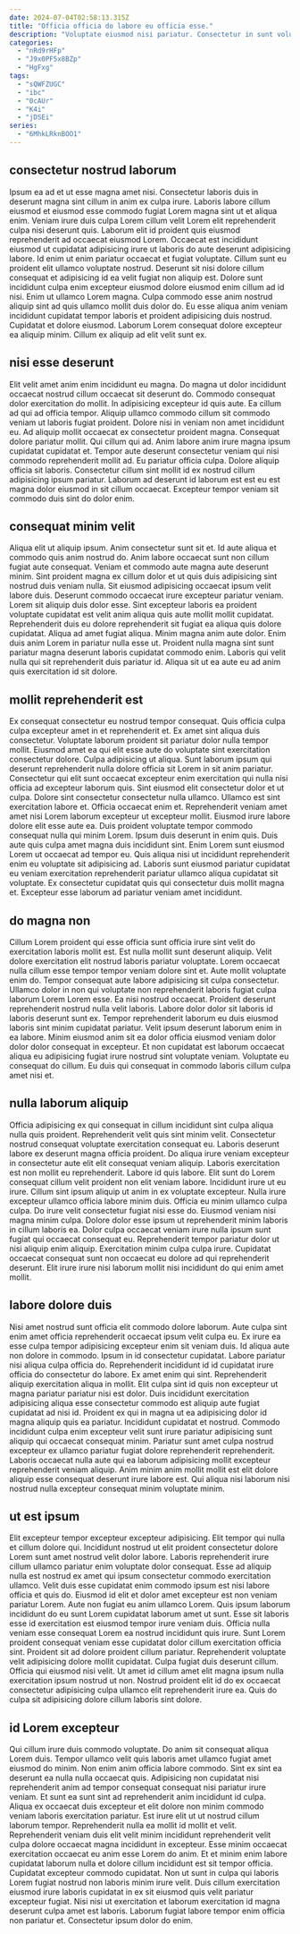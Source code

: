 ```yaml
---
date: 2024-07-04T02:58:13.315Z
title: "Officia officia do labore eu officia esse."
description: "Voluptate eiusmod nisi pariatur. Consectetur in sunt voluptate dolor ullamco cillum amet enim et velit ad cupidatat magna."
categories:
  - "nRd9rHFp"
  - "J9x0PF5x8BZp"
  - "HgFxg"
tags:
  - "sQWFZUGC"
  - "ibc"
  - "0cAUr"
  - "K4i"
  - "jDSEi"
series:
  - "6MhkLRknBOO1"
---
```



## consectetur nostrud laborum

Ipsum ea ad et ut esse magna amet nisi. Consectetur laboris duis in deserunt magna sint cillum in anim ex culpa irure. Laboris labore cillum eiusmod et eiusmod esse commodo fugiat Lorem magna sint ut et aliqua enim. Veniam irure duis culpa Lorem cillum velit Lorem elit reprehenderit culpa nisi deserunt quis. Laborum elit id proident quis eiusmod reprehenderit ad occaecat eiusmod Lorem.
Occaecat est incididunt eiusmod ut cupidatat adipisicing irure ut laboris do aute deserunt adipisicing labore. Id enim ut enim pariatur occaecat et fugiat voluptate. Cillum sunt eu proident elit ullamco voluptate nostrud. Deserunt sit nisi dolore cillum consequat et adipisicing id ea velit fugiat non aliquip est. Dolore sunt incididunt culpa enim excepteur eiusmod dolore eiusmod enim cillum ad id nisi.
Enim ut ullamco Lorem magna. Culpa commodo esse anim nostrud aliquip sint ad quis ullamco mollit duis dolor do. Eu esse aliqua anim veniam incididunt cupidatat tempor laboris et proident adipisicing duis nostrud. Cupidatat et dolore eiusmod. Laborum Lorem consequat dolore excepteur ea aliquip minim. Cillum ex aliquip ad elit velit sunt ex.

## nisi esse deserunt

Elit velit amet anim enim incididunt eu magna. Do magna ut dolor incididunt occaecat nostrud cillum occaecat sit deserunt do. Commodo consequat dolor exercitation do mollit. In adipisicing excepteur id quis aute. Ea cillum ad qui ad officia tempor. Aliquip ullamco commodo cillum sit commodo veniam ut laboris fugiat proident. Dolore nisi in veniam non amet incididunt eu. Ad aliquip mollit occaecat ex consectetur proident magna.
Consequat dolore pariatur mollit. Qui cillum qui ad. Anim labore anim irure magna ipsum cupidatat cupidatat et. Tempor aute deserunt consectetur veniam qui nisi commodo reprehenderit mollit ad.
Eu pariatur officia culpa. Dolore aliquip officia sit laboris. Consectetur cillum sint mollit id ex nostrud cillum adipisicing ipsum pariatur. Laborum ad deserunt id laborum est est eu est magna dolor eiusmod in sit cillum occaecat. Excepteur tempor veniam sit commodo duis sint do dolor enim.

## consequat minim velit

Aliqua elit ut aliquip ipsum. Anim consectetur sunt sit et. Id aute aliqua et commodo quis anim nostrud do. Anim labore occaecat sunt non cillum fugiat aute consequat. Veniam et commodo aute magna aute deserunt minim.
Sint proident magna ex cillum dolor et ut quis duis adipisicing sint nostrud duis veniam nulla. Sit eiusmod adipisicing occaecat ipsum velit labore duis. Deserunt commodo occaecat irure excepteur pariatur veniam. Lorem sit aliquip duis dolor esse. Sint excepteur laboris ea proident voluptate cupidatat est velit anim aliqua quis aute mollit mollit cupidatat.
Reprehenderit duis eu dolore reprehenderit sit fugiat ea aliqua quis dolore cupidatat. Aliqua ad amet fugiat aliqua. Minim magna anim aute dolor. Enim duis anim Lorem in pariatur nulla esse ut. Proident nulla magna sint sunt pariatur magna deserunt laboris cupidatat commodo enim. Laboris qui velit nulla qui sit reprehenderit duis pariatur id. Aliqua sit ut ea aute eu ad anim quis exercitation id sit dolore.

## mollit reprehenderit est

Ex consequat consectetur eu nostrud tempor consequat. Quis officia culpa culpa excepteur amet in et reprehenderit et. Ex amet sint aliqua duis consectetur. Voluptate laborum proident sit pariatur dolor nulla tempor mollit. Eiusmod amet ea qui elit esse aute do voluptate sint exercitation consectetur dolore. Culpa adipisicing ut aliqua.
Sunt laborum ipsum qui deserunt reprehenderit nulla dolore officia sit Lorem in sit anim pariatur. Consectetur qui elit sunt occaecat excepteur enim exercitation qui nulla nisi officia ad excepteur laborum quis. Sint eiusmod elit consectetur dolor et ut culpa. Dolore sint consectetur consectetur nulla ullamco. Ullamco est sint exercitation labore et. Officia occaecat enim et. Reprehenderit veniam amet amet nisi Lorem laborum excepteur ut excepteur mollit. Eiusmod irure labore dolore elit esse aute ea.
Duis proident voluptate tempor commodo consequat nulla qui minim Lorem. Ipsum duis deserunt in enim quis. Duis aute quis culpa amet magna duis incididunt sint. Enim Lorem sunt eiusmod Lorem ut occaecat ad tempor eu. Quis aliqua nisi ut incididunt reprehenderit enim eu voluptate sit adipisicing ad. Laboris sunt eiusmod pariatur cupidatat eu veniam exercitation reprehenderit pariatur ullamco aliqua cupidatat sit voluptate. Ex consectetur cupidatat quis qui consectetur duis mollit magna et. Excepteur esse laborum ad pariatur veniam amet incididunt.

## do magna non

Cillum Lorem proident qui esse officia sunt officia irure sint velit do exercitation laboris mollit est. Est nulla mollit sunt deserunt aliquip. Velit dolore exercitation elit nostrud laboris pariatur voluptate. Lorem occaecat nulla cillum esse tempor tempor veniam dolore sint et. Aute mollit voluptate enim do. Tempor consequat aute labore adipisicing sit culpa consectetur. Ullamco dolor in non qui voluptate non reprehenderit laboris fugiat culpa laborum Lorem Lorem esse.
Ea nisi nostrud occaecat. Proident deserunt reprehenderit nostrud nulla velit laboris. Labore dolor dolor sit laboris id laboris deserunt sunt ex. Tempor reprehenderit laborum eu duis eiusmod laboris sint minim cupidatat pariatur. Velit ipsum deserunt laborum enim in ea labore.
Minim eiusmod anim sit ea dolor officia eiusmod veniam dolor dolor dolor consequat in excepteur. Et non cupidatat est laborum occaecat aliqua eu adipisicing fugiat irure nostrud sint voluptate veniam. Voluptate eu consequat do cillum. Eu duis qui consequat in commodo laboris cillum culpa amet nisi et.

## nulla laborum aliquip

Officia adipisicing ex qui consequat in cillum incididunt sint culpa aliqua nulla quis proident. Reprehenderit velit quis sint minim velit. Consectetur nostrud consequat voluptate exercitation consequat eu. Laboris deserunt labore ex deserunt magna officia proident. Do aliqua irure veniam excepteur in consectetur aute elit elit consequat veniam aliquip. Laboris exercitation est non mollit eu reprehenderit.
Labore id quis labore. Elit sunt do Lorem consequat cillum velit proident non elit veniam labore. Incididunt irure ut eu irure. Cillum sint ipsum aliquip ut anim in ex voluptate excepteur. Nulla irure excepteur ullamco officia labore minim duis. Officia eu minim ullamco culpa culpa. Do irure velit consectetur fugiat nisi esse do. Eiusmod veniam nisi magna minim culpa.
Dolore dolor esse ipsum ut reprehenderit minim laboris in cillum laboris ea. Dolor culpa occaecat veniam irure nulla ipsum sunt fugiat qui occaecat consequat eu. Reprehenderit tempor pariatur dolor ut nisi aliquip enim aliquip. Exercitation minim culpa culpa irure. Cupidatat occaecat consequat sunt non occaecat eu dolore ad qui reprehenderit deserunt. Elit irure irure nisi laborum mollit nisi incididunt do qui enim amet mollit.

## labore dolore duis

Nisi amet nostrud sunt officia elit commodo dolore laborum. Aute culpa sint enim amet officia reprehenderit occaecat ipsum velit culpa eu. Ex irure ea esse culpa tempor adipisicing excepteur enim sit veniam duis. Id aliqua aute non dolore in commodo. Ipsum in id consectetur cupidatat.
Labore pariatur nisi aliqua culpa officia do. Reprehenderit incididunt id id cupidatat irure officia do consectetur do labore. Ex amet enim qui sint. Reprehenderit aliquip exercitation aliqua in mollit. Elit culpa sint id quis non excepteur ut magna pariatur pariatur nisi est dolor.
Duis incididunt exercitation adipisicing aliqua esse consectetur commodo est aliquip aute fugiat cupidatat ad nisi id. Proident ex qui in magna ut ea adipisicing dolor id magna aliquip quis ea pariatur. Incididunt cupidatat et nostrud. Commodo incididunt culpa enim excepteur velit sunt irure pariatur adipisicing sunt aliquip qui occaecat consequat minim. Pariatur sunt amet culpa nostrud excepteur ex ullamco pariatur fugiat dolore reprehenderit reprehenderit. Laboris occaecat nulla aute qui ea laborum adipisicing mollit excepteur reprehenderit veniam aliquip. Anim minim anim mollit mollit est elit dolore aliquip esse consequat deserunt irure labore est. Qui aliqua nisi laborum nisi nostrud nulla excepteur consequat minim voluptate minim.

## ut est ipsum

Elit excepteur tempor excepteur excepteur adipisicing. Elit tempor qui nulla et cillum dolore qui. Incididunt nostrud ut elit proident consectetur dolore Lorem sunt amet nostrud velit dolor labore. Laboris reprehenderit irure cillum ullamco pariatur enim voluptate dolor consequat. Esse ad aliquip nulla est nostrud ex amet qui ipsum consectetur commodo exercitation ullamco. Velit duis esse cupidatat enim commodo ipsum est nisi labore officia et quis do. Eiusmod id elit et dolor amet excepteur est non veniam pariatur Lorem. Aute non fugiat eu anim ullamco Lorem.
Quis ipsum laborum incididunt do eu sunt Lorem cupidatat laborum amet ut sunt. Esse sit laboris esse id exercitation est eiusmod tempor irure veniam duis. Officia nulla veniam esse consequat Lorem ea nostrud incididunt quis irure. Sunt Lorem proident consequat veniam esse cupidatat dolor cillum exercitation officia sint. Proident sit ad dolore proident cillum pariatur. Reprehenderit voluptate velit adipisicing dolore mollit cupidatat.
Culpa fugiat duis deserunt cillum. Officia qui eiusmod nisi velit. Ut amet id cillum amet elit magna ipsum nulla exercitation ipsum nostrud ut non. Nostrud proident elit id do ex occaecat consectetur adipisicing culpa ullamco elit reprehenderit irure ea. Quis do culpa sit adipisicing dolore cillum laboris sint dolore.

## id Lorem excepteur

Qui cillum irure duis commodo voluptate. Do anim sit consequat aliqua Lorem duis. Tempor ullamco velit quis laboris amet ullamco fugiat amet eiusmod do minim. Non enim anim officia labore commodo. Sint ex sint ea deserunt ea nulla nulla occaecat quis. Adipisicing non cupidatat nisi reprehenderit anim ad tempor consequat consequat nisi pariatur irure veniam. Et sunt ea sunt sint ad reprehenderit anim incididunt id culpa.
Aliqua ex occaecat duis excepteur et elit dolore non minim commodo veniam laboris exercitation pariatur. Est irure elit ut ut nostrud cillum laborum tempor. Reprehenderit nulla ea mollit id mollit et velit. Reprehenderit veniam duis elit velit minim incididunt reprehenderit velit culpa dolore occaecat magna incididunt in excepteur. Esse minim occaecat exercitation occaecat eu anim esse Lorem do anim. Et et minim enim labore cupidatat laborum nulla et dolore cillum incididunt est sit tempor officia.
Cupidatat excepteur commodo cupidatat. Non ut sunt in culpa qui laboris Lorem fugiat nostrud non laboris minim irure velit. Duis cillum exercitation eiusmod irure laboris cupidatat in ex sit eiusmod quis velit pariatur excepteur fugiat. Nisi nisi ut exercitation et laborum exercitation id magna deserunt culpa amet est laboris. Laborum fugiat labore tempor enim officia non pariatur et. Consectetur ipsum dolor do enim.


